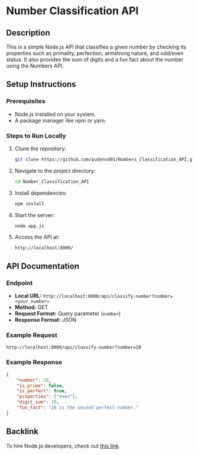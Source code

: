 # Number Classification API

## Description
This is a simple Node.js API that classifies a given number by checking its properties such as primality, perfection, armstrong nature, and odd/even status. It also provides the sum of digits and a fun fact about the number using the Numbers API.

## Setup Instructions
### Prerequisites
- Node.js installed on your system.
- A package manager like npm or yarn.

### Steps to Run Locally
1. Clone the repository:
   ```sh
   git clone https://github.com/pudens401/Numbers_Classification_API.git
   ```
2. Navigate to the project directory:
   ```sh
   cd Number_Classification_API
   ```
3. Install dependencies:
   ```sh
   npm install
   ```
4. Start the server:
   ```sh
   node app.js
   ```
5. Access the API at:
   ```
   http://localhost:8000/
   ```

## API Documentation
### Endpoint
- **Local URL:** `http://localhost:8000/api/classify-number?number=<your_number>`
- **Method:** GET
- **Request Format:** Query parameter (`number`)
- **Response Format:** JSON

### Example Request
```
http://localhost:8000/api/classify-number?number=28
```

### Example Response
```json
{
    "number": 28,
    "is_prime": false,
    "is_perfect": true,
    "properties": ["even"],
    "digit_sum": 10,
    "fun_fact": "28 is the second perfect number."
}
```

## Backlink
To hire Node.js developers, check out [this link](https://hng.tech/hire/nodejs-developers).

